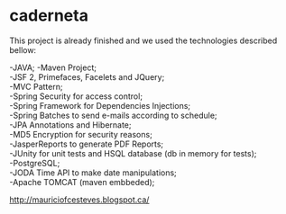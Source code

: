 # caderneta

This project is already finished and we used the technologies described bellow:

-JAVA;
-Maven Project;  
-JSF 2, Primefaces, Facelets and JQuery;  
-MVC Pattern;  
-Spring Security for access control;  
-Spring Framework for Dependencies Injections;  
-Spring Batches to send e-mails according to schedule;  
-JPA Annotations and Hibernate;  
-MD5 Encryption for security reasons;  
-JasperReports to generate PDF Reports;  
-JUnity for unit tests and HSQL database (db in memory for tests);  
-PostgreSQL;  
-JODA Time API to make date manipulations;  
-Apache TOMCAT (maven embbeded);  
  
http://mauriciofcesteves.blogspot.ca/
